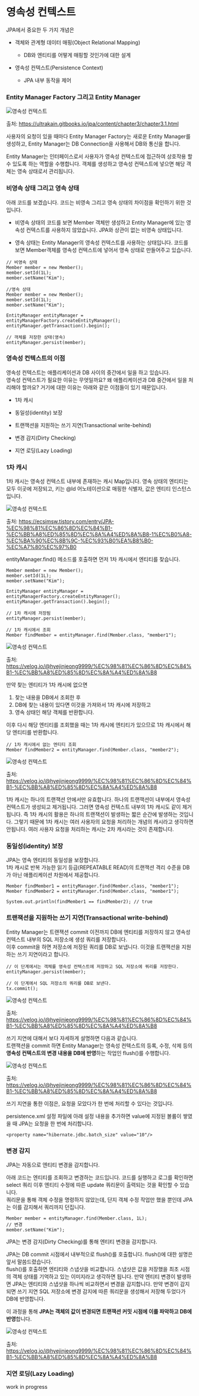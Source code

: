 # 영속성 컨텍스트

JPA에서 중요한 두 가지 개념은

- 객체와 관계형 데이터 매핑(Object Relational Mapping)
    - DB와 엔티티를 어떻게 매핑할 것인가에 대한 설계

- 영속성 컨텍스트(Persistence Context)
    - JPA 내부 동작을 제어

### Entity Manager Factory 그리고 Entity Manager

![영속성 컨텍스트](../images/persistence-context-1.png)

출처: https://ultrakain.gitbooks.io/jpa/content/chapter3/chapter3.1.html

사용자의 요청이 있을 때마다 Entity Manager Factory는 새로운 Entity Manager를 생성하고, Entity Manager는 DB Connection을 사용해서 DB와 통신을 합니다.

Entity Manager는 인터페이스로서 사용자가 영속성 컨텍스트에 접근하여 상호작용 할 수 있도록 하는 역할을 수행합니다. 객체를 생성하고 영속성 컨텍스트에 넣으면 해당 객체는 영속 상태로서 관리됩니다.

### 비영속 상태 그리고 영속 상태

아래 코드를 보겠습니다. 코드는 비영속 그리고 영속 상태의 차이점을 확인하기 위한 것입니다.  

- 비영속 상태의 코드를 보면 Member 객체만 생성하고 Entity Manager에 있는 영속성 컨텍스트를 사용하지 않았습니다. JPA와 상관이 없는 비영속 상태입니다.  

- 영속 상태는 Entity Manager의 영속성 컨텍스트를 사용하는 상태입니다. 코드를 보면 Member객체를 영속성 컨텍스트에 넣어서 영속 상태로 만들어주고 있습니다.

```
// 비영속 상태
Member member = new Member();
member.setId(1L);
member.setName("Kim");

//영속 상태
Member member = new Member();
member.setId(1L);
member.setName("Kim");

EntityManager entityManager = entityManagerFactory.createEntityManager();
entityManager.getTransaction().begin();

// 객체를 저장한 상태(영속)
entityManager.persist(member);
```

### 영속성 컨텍스트의 이점

영속성 컨텍스트는 애플리케이션과 DB 사이의 중간에서 일을 하고 있습니다.  
영속성 컨텍스트가 필요한 이유는 무엇일까요? 왜 애플리케이션과 DB 중간에서 일을 처리해야 할까요?
거기에 대한 이유는 아래와 같은 이점들이 있기 때문입니다.

- 1차 캐시

- 동일성(identity) 보장

- 트랜잭션을 지원하는 쓰기 지연(Transactional write-behind)

- 변경 감지(Dirty Checking)

- 지연 로딩(Lazy Loading)

### 1차 캐시

1차 캐시는 영속성 컨텍스트 내부에 존재하는 캐시 Map입니다. 영속 상태의 엔티티는 모두 이곳에 저장되고, 키는 @Id 어노테이션으로 매핑한 식별자, 값은 엔티티 인스턴스 입니다. 

![영속성 컨텍스트](../images/persistence-context-2.png)

출처: https://ecsimsw.tistory.com/entry/JPA-%EC%98%81%EC%86%8D%EC%84%B1-%EC%BB%A8%ED%85%8D%EC%8A%A4%ED%8A%B8-1%EC%B0%A8-%EC%BA%90%EC%8B%9C-%EC%93%B0%EA%B8%B0-%EC%A7%80%EC%97%B0

entityManager.find() 메소드를 호출하면 먼저 1차 캐시에서 엔티티를 찾습니다. 

```
Member member = new Member();
member.setId(1L);
member.setName("Kim");

EntityManager entityManager = entityManagerFactory.createEntityManager();
entityManager.getTransaction().begin();

// 1차 캐시에 저장됨
entityManager.persist(member);

// 1차 캐시에서 조회
Member findMember = entityManager.find(Member.class, "member1");
```

![영속성 컨텍스트](../images/persistence-context-3.png)

출처: https://velog.io/@hyejinjeong9999/%EC%98%81%EC%86%8D%EC%84%B1-%EC%BB%A8%ED%85%8D%EC%8A%A4%ED%8A%B8

만약 찾는 엔티티가 1차 캐시에 없으면 

1. 찾는 내용을 DB에서 조회한 후 
2. DB에 찾는 내용이 있다면 이것을 가져와서 1차 캐시에 저장하고 
3. 영속 상태인 해당 객체를 반환합니다.

이후 다시 해당 엔티티를 조회했을 때는 1차 캐시에 엔티티가 있으므로 1차 캐시에서 해당 엔티티를 반환합니다.

```
// 1차 캐시에서 없는 엔티티 조회
Member findMember2 = entityManager.find(Member.class, "member2");
```

![영속성 컨텍스트](../images/persistence-context-4.png)

출처: https://velog.io/@hyejinjeong9999/%EC%98%81%EC%86%8D%EC%84%B1-%EC%BB%A8%ED%85%8D%EC%8A%A4%ED%8A%B8

1차 캐시는 하나의 트랜잭션 안에서만 유효합니다. 하나의 트랜잭션이 내부에서 영속성 컨텍스트가 생성되고 제거됩니다. 그러면 영속성 컨텍스트 내부의 1차 캐시도 같이 제거됩니다. 즉 1차 캐시의 활용은 하나의 트랜잭션이 발생하는 짧은 순간에 발생하는 것입니다. 그렇기 때문에 1차 캐시는 여러 사용자의 요청을 처리하는 개념의 캐시라고 생각하면 안됩니다. 여러 사용자 요청을 처리하는 캐시는 2차 캐시라는 것이 존재합니다.

### 동일성(identity) 보장

JPA는 영속 엔티티의 동일성을 보장합니다.  
1차 캐시로 반복 가능한 읽기 등급(REPEATABLE READ)의 트랜잭션 격리 수준을 DB가 아닌 애플리케이션 차원에서 제공합니다.

```
Member findMember1 = entityManager.find(Member.class, "member1");
Member findMember2 = entityManager.find(Member.class, "member1");

System.out.println(findMember1 == findMember2); // true
```

### 트랜잭션을 지원하는 쓰기 지연(Transactional write-behind)

Entity Manager는 트랜잭션 commit 이전까지 DB에 엔티티를 저장하지 않고 영속성 컨텍스트 내부의 SQL 저장소에 생성 쿼리를 저장합니다.  
이후 commit을 하면 저장소에 저장된 쿼리를 DB로 보냅니다. 이것을 트랜잭션을 지원하는 쓰기 지연이라고 합니다.  

```
// 이 단계에서는 객체를 영속성 컨텍스트에 저장하고 SQL 저장소에 쿼리를 저장한다.
entityManager.persist(member);

// 이 단계에서 SQL 저장소의 쿼리를 DB로 보낸다.
tx.commit();
```

![영속성 컨텍스트](../images/persistence-context-5.png)

출처: https://velog.io/@hyejinjeong9999/%EC%98%81%EC%86%8D%EC%84%B1-%EC%BB%A8%ED%85%8D%EC%8A%A4%ED%8A%B8

쓰기 지연에 대해서 보다 자세하게 설명하면 다음과 같습니다.  
트랜잭션을 commit 하면 Entity Manager는 영속성 컨텍스트의 등록, 수정, 삭제 등의 **영속성 컨텍스트의 변경 내용을 DB에 반영**하는 작업인 flush()를 수행합니다. 

![영속성 컨텍스트](../images/persistence-context-6.png)

출처: https://velog.io/@hyejinjeong9999/%EC%98%81%EC%86%8D%EC%84%B1-%EC%BB%A8%ED%85%8D%EC%8A%A4%ED%8A%B8

쓰기 지연을 통한 이점은, 요청을 모았다가 한 번에 처리할 수 있다는 것입니다. 

persistence.xml 설정 파일에 아래 설정 내용을 추가하면 value에 지정된 볼륨이 쌓였을 때 JPA는 요청을 한 번에 처리합니다.

```
<property name="hibernate.jdbc.batch_size" value="10"/>
```

### 변경 감지

JPA는 자동으로 엔티티 변경을 감지합니다.

아래 코드는 엔티티를 조회하고 변경하는 코드입니다. 코드를 실행하고 로그를 확인하면 select 쿼리 이후 엔티티 수정에 따른 update 쿼리문이 출력되는 것을 확인할 수 있습니다.  
쿼리문을 통해 객체 수정을 명령하지 않았는데, 단지 객체 수정 작업만 했을 뿐인데 JPA는 이를 감지해서 쿼리까지 던집니다.

```
Member member = entityManager.find(Member.class, 1L);
// 변경
member.setName("Kim");
```

JPA는 변경 감지(Dirty Checking)를 통해 엔티티 변경을 감지합니다.  

JPA는 DB commit 시점에서 내부적으로 flush()를 호출합니다. flush()에 대한 설명은 앞서 말씀드렸습니다.  
flush()를 호출하면 엔티티와 스냅샷을 비교합니다. 스냅샷은 값을 저장했을 최초 시점의 객체 상태를 기억하고 있는 이미지라고 생각하면 됩니다. 만약 엔티티 변경이 발생하면 JPA는 엔티티와 스냅샷을 하나씩 비교하면서 변경을 감지합니다. 만약 변경이 감지되면 쓰기 지연 SQL 저장소에 변경 감지에 따른 쿼리문을 생성해서 저장해 두었다가 DB에 반영합니다. 

이 과정을 통해 **JPA는 객체의 값이 변경되면 트랜잭션 커밋 시점에 이를 파악하고 DB에 반영**합니다.

![영속성 컨텍스트](../images/persistence-context-7.png)

출처: https://velog.io/@hyejinjeong9999/%EC%98%81%EC%86%8D%EC%84%B1-%EC%BB%A8%ED%85%8D%EC%8A%A4%ED%8A%B8

### 지연 로딩(Lazy Loading)

work in progress